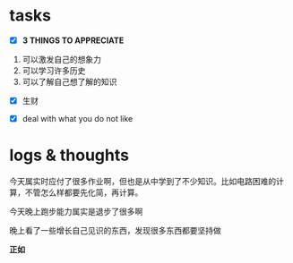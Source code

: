 # tasks
- [x] **3 THINGS TO APPRECIATE**
1. 可以激发自己的想象力
2. 可以学习许多历史
3. 可以了解自己想了解的知识
- [x] 生财
- [x] deal with what you do not like


# logs & thoughts
今天属实时应付了很多作业啊，但也是从中学到了不少知识。比如电路困难的计算，不管怎么样都要先化简，再计算。

今天晚上跑步能力属实是退步了很多啊

晚上看了一些增长自己见识的东西，发现很多东西都要坚持做

**正如**






